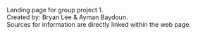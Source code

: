 <p>
Landing page for group project 1.<br>
Created by: Bryan Lee & Ayman Baydoun.<br>
Sources for information are directly linked within the web page.<br>
</p>
